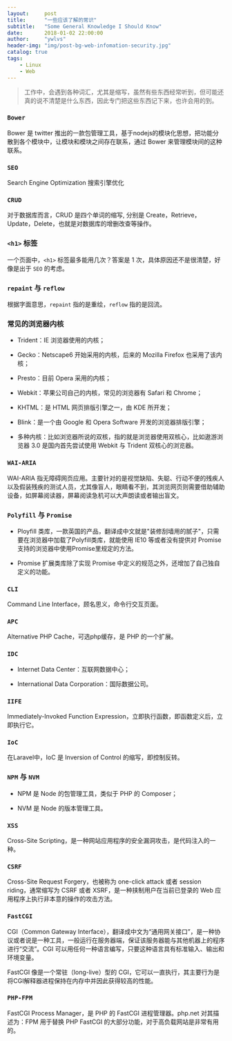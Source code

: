 ```yaml
---
layout:     post
title:      "一些应该了解的常识"
subtitle:   "Some General Knowledge I Should Know"
date:       2018-01-02 22:00:00
author:     "ywlvs"
header-img: "img/post-bg-web-infomation-security.jpg"
catalog: true
tags:
    - Linux
    - Web
---
```


>工作中，会遇到各种词汇，尤其是缩写，虽然有些东西经常听到，但可能还真的说不清楚是什么东西，因此专门把这些东西记下来，也许会用的到。

### **`Bower`**

Bower 是 twitter 推出的一款包管理工具，基于nodejs的模块化思想，把功能分散到各个模块中，让模块和模块之间存在联系，通过 Bower 来管理模块间的这种联系。

### **`SEO`**

Search Engine Optimization 搜索引擎优化

### **`CRUD`**

对于数据库而言，CRUD 是四个单词的缩写, 分别是 Create，Retrieve，Update，Delete，也就是对数据库的增删改查等操作。

### **`<h1>` 标签**

一个页面中，`<h1>` 标签最多能用几次？答案是 1 次，具体原因还不是很清楚，好像是出于 `SEO` 的考虑。

### **`repaint` 与 `reflow`**

根据字面意思，`repaint` 指的是重绘，`reflow` 指的是回流。

### **常见的浏览器内核**

+ Trident：IE 浏览器使用的内核；

+ Gecko：Netscape6 开始采用的内核，后来的 Mozilla Firefox 也采用了该内核；

+ Presto：目前 Opera 采用的内核；

+ Webkit：苹果公司自己的内核，常见的浏览器有 Safari 和 Chrome；

+ KHTML：是 HTML 网页排版引擎之一，由 KDE 所开发；

+ Blink：是一个由 Google 和 Opera Software 开发的浏览器排版引擎；

+ 多种内核：比如浏览器所说的双核，指的就是浏览器使用双核心，比如遨游浏览器 3.0 是国内首先尝试使用 Webkit 与 Trident 双核心的浏览器。

### **`WAI-ARIA`**

WAI-ARIA 指无障碍网页应用。主要针对的是视觉缺陷、失聪、行动不便的残疾人以及假装残疾的测试人员，尤其像盲人，眼睛看不到，其浏览网页则需要借助辅助设备，如屏幕阅读器，屏幕阅读急机可以大声朗读或者输出盲文。

### **`Polyfill` 与 `Promise`**

+ Ployfill 类库，一款英国的产品，翻译成中文就是"装修刮墙用的腻子"，只需要在浏览器中加载了Polyfill类库，就能使用 IE10 等或者没有提供对 Promise 支持的浏览器中使用Promise里规定的方法。

+ Promise 扩展类库除了实现 Promise 中定义的规范之外，还增加了自己独自定义的功能。

### **`CLI`**

Command Line Interface，顾名思义，命令行交互页面。

### **`APC`**

Alternative PHP Cache，可选php缓存，是 PHP 的一个扩展。

### **`IDC`**

+ Internet Data Center：互联网数据中心；

+ International Data Corporation：国际数据公司。

### **`IIFE`**

Immediately-Invoked Function Expression，立即执行函数，即函数定义后，立即执行它。

### **`IoC`**

在Laravel中，IoC 是 Inversion of Control 的缩写，即控制反转。

### **`NPM` 与 `NVM`**

+ NPM 是 Node 的包管理工具，类似于 PHP 的 Composer；

+ NVM 是 Node 的版本管理工具。

### **`XSS`**

Cross-Site Scripting，是一种网站应用程序的安全漏洞攻击，是代码注入的一种。

### **`CSRF`**

Cross-Site Request Forgery，也被称为 one-click attack 或者 session riding，通常缩写为 CSRF 或者 XSRF，是一种挟制用户在当前已登录的 Web 应用程序上执行非本意的操作的攻击方法。

### **`FastCGI`**

CGI（Common Gateway Interface），翻译成中文为“通用网关接口”，是一种协议或者说是一种工具，一般运行在服务器端，保证该服务器能与其他机器上的程序进行“交流”。CGI 可以用任何一种语言编写，只要这种语言具有标准输入、输出和环境变量。

FastCGI 像是一个常驻（long-live）型的 CGI，它可以一直执行，其主要行为是将CGI解释器进程保持在内存中并因此获得较高的性能。


### **`PHP-FPM`**

FastCGI Process Manager，是 PHP 的 FastCGI 进程管理器。php.net 对其描述为：FPM 用于替换 PHP FastCGI 的大部分功能，对于高负载网站是非常有用的。